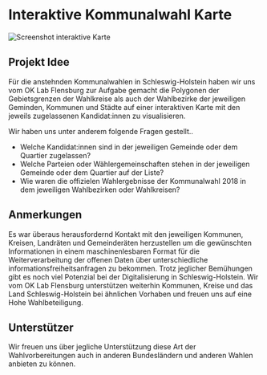 # Interaktive Kommunalwahl Karte

![Screenshot interaktive Karte](https://github.com/oklabflensburg/open-local-elections-map/blob/dd4e91ebe5a72b3b76245b2490a6c1d514af3896/open_local_elections_map.jpg)


## Projekt Idee

Für die anstehnden Kommunalwahlen in Schleswig-Holstein haben wir uns vom OK Lab Flensburg zur Aufgabe gemacht die Polygonen der Gebietsgrenzen der Wahlkreise als auch der Wahlbezirke der jeweiligen Geminden, Kommunen und Städte auf einer interaktiven Karte mit den jeweils zugelassenen Kandidat:innen zu visualisieren.

Wir haben uns unter anderem folgende Fragen gestellt..

- Welche Kandidat:innen sind in der jeweiligen Gemeinde oder dem Quartier zugelassen?
- Welche Parteien oder Wählergemeinschaften stehen in der jeweiligen Gemeinde oder dem Quartier auf der Liste?
- Wie waren die offizielen Wahlergebnisse der Kommunalwahl 2018 in dem jeweiligen Wahlbezirken oder Wahlkreisen?


## Anmerkungen

Es war überaus herausfordernd Kontakt mit den jeweiligen Kommunen, Kreisen, Landräten und Gemeinderäten herzustellen um die gewünschten Informationen in einem maschinenlesbaren Format für die Weiterverarbeitung der offenen Daten über unterschiedliche informationsfreiheitsanfragen zu bekommen. Trotz jeglicher Bemühungen gibt es noch viel Potenzial bei der Digitalisierung in Schleswig-Holstein. Wir vom OK Lab Flensburg unterstützen weiterhin Kommunen, Kreise und das Land Schleswig-Holstein bei ähnlichen Vorhaben und freuen uns auf eine Hohe Wahlbeteiligung.


## Unterstützer

Wir freuen uns über jegliche Unterstützung diese Art der Wahlvorbereitungen auch in anderen Bundesländern und anderen Wahlen anbieten zu können.
